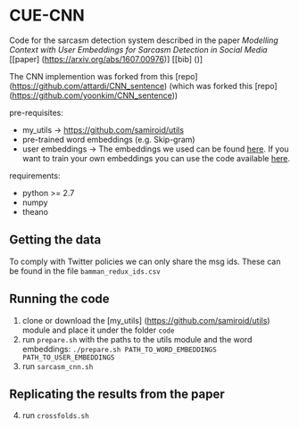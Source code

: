 CUE-CNN
=======

Code for the sarcasm detection system described in the paper *Modelling Context with User Embeddings for Sarcasm Detection in Social Media* [[paper] (https://arxiv.org/abs/1607.00976)] [[bib] ()]

The CNN implemention was forked from this [repo] (https://github.com/attardi/CNN_sentence) (which was forked this [repo] (https://github.com/yoonkim/CNN_sentence))

pre-requisites:

* my_utils -> https://github.com/samiroid/utils
* pre-trained word embeddings (e.g. Skip-gram)
* user embeddings -> The embeddings we used can be found [here](). If you want to train your own embeddings you can use the code available [here](https://github.com/samiroid/usr2vec). 

requirements:
* python >= 2.7
* numpy
* theano

## Getting the data
To comply with Twitter policies we can only share the msg ids. These can be found in the file `bamman_redux_ids.csv`

## Running the code

1. clone or download the [my_utils] (https://github.com/samiroid/utils) module and place it under the folder `code`
2. run `prepare.sh` with the paths to the utils module and the word embeddings: `./prepare.sh PATH_TO_WORD_EMBEDDINGS PATH_TO_USER_EMBEDDINGS`
3. run `sarcasm_cnn.sh` 

## Replicating the results from the paper
4. run `crossfolds.sh`

